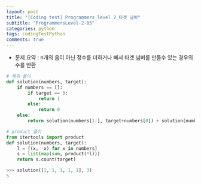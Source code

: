 ```yaml
---
layout: post
title: "[Coding test] Programmers_level 2_타겟 넘버"
subtitle: "ProgrammersLevel-2-05"
categories: python
tags: codingTestPython
comments: true
---
```


* 문제 요약 : n개의 음이 아닌 정수를 더하거나 빼서 타겟 넘버를 만들수 있는 경우의 수를 반환

```python
# 재귀 풀이
def solution(numbers, target):
    if numbers == []:
        if target == 0:
            return 1
        else:
            return 0
    else:
        return solution(numbers[1:], target+numbers[0]) + solution(numbers[1:], target-numbers[0])
```


```python
# product 풀이
from itertools import product
def solution(numbers, target):
    l = [(x, -x) for x in numbers]
    s = list(map(sum, product(*l)))
    return s.count(target)
```

```python
>>> solution([1, 1, 1, 1, 1], 3)
5
```